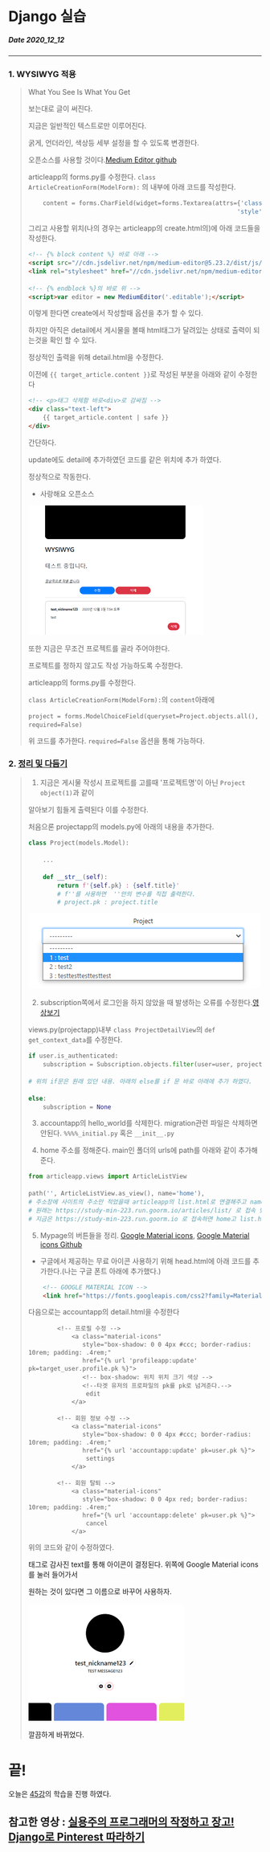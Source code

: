 # Django 실습
##### Date 2020_12_12
---
### 1. WYSIWYG 적용
> What You See Is What You Get
> 
> 보는대로 글이 써진다.
> 
> 지금은 일반적인 텍스트로만 이루어진다.
> 
> 굵게, 언더라인, 색상등 세부 설정을 할 수 있도록 변경한다.
> 
> 오픈소스를 사용할 것이다.[Medium Editor github](https://github.com/yabwe/medium-editor)
> 
> articleapp의 forms.py를 수정한다.
> ```class ArticleCreationForm(ModelForm):``` 의 내부에 아래 코드를 작성한다.
> ```Python
>     content = forms.CharField(widget=forms.Textarea(attrs={'class': 'editable text-left',
>                                                           'style': 'height: auto;'}))
> ```
> 
> 그리고 사용할 위치(나의 경우는 articleapp의 create.html의)에 아래 코드들을 작성한다.
> ```html
> <!-- {% block content %} 바로 아래 -->
> <script src="//cdn.jsdelivr.net/npm/medium-editor@5.23.2/dist/js/medium-editor.min.js"></script>
> <link rel="stylesheet" href="//cdn.jsdelivr.net/npm/medium-editor@5.23.2/dist/css/medium-editor.min.css" type="text/css" media="screen" charset="utf-8">\
> 
> <!-- {% endblock %}의 바로 위 -->
> <script>var editor = new MediumEditor('.editable');</script>
> ```
> 
> 이렇게 한다면 create에서 작성할때 옵션을 추가 할 수 있다.
> 
> 하지만 아직은  detail에서 게시물을 볼때 html태그가 달려있는 상태로 출력이 되는것을 확인 할 수 있다.
> 
> 정상적인 출력을 위해 detail.html을 수정한다.
> 
> 이전에 ```{{ target_article.content }}```로 작성된 부분을 아래와 같이 수정한다
> 
> ```html
> <!-- <p>태그 삭제함 바로<div>로 감싸짐 -->
> <div class="text-left">
>     {{ target_article.content | safe }}
> </div>
> ```
> 간단하다.
> 
> update에도 detail에 추가하였던 코드를 같은 위치에 추가 하였다.
> 
> 정상적으로 작동한다.
> 
> - 사랑해요 오픈소스
> 
> ![wysiwyg](./image/Django23/Django_23_1.png)
> 
> 또한 지금은 무조건 프로젝트를 골라 주어야한다.
> 
> 프로젝트를 정하지 않고도 작성 가능하도록 수정한다.
> 
> articleapp의 forms.py를 수정한다.
> 
> ```class ArticleCreationForm(ModelForm):```의 ```content```아래에
> 
> ```project = forms.ModelChoiceField(queryset=Project.objects.all(), required=False)```
> 
> 위 코드를 추가한다. ```required=False``` 옵션을 통해 가능하다.
> 
### 2. [정리 및 다듬기](https://www.youtube.com/watch?v=H9wS7PUJx4o&list=PLQFurmxCuZ2RVfilzQB5rCGWuODBf4Qjo&index=46)
> 1. 지금은 게시물 작성시 프로젝트를 고를때 '프로젝트명'이 아닌 ```Project object(1)```과 같이
> 
> 알아보기 힘들게 출력된다 이를 수정한다.
> 
> 처음으론 projectapp의 models.py에 아래의 내용을 추가한다.
> 
> ```Python
> class Project(models.Model):
>     
>     ...
>     
>     def __str__(self):
>         return f'{self.pk} : {self.title}'
>         # f''를 사용하면  ''안의 변수를 직접 출력한다.
>         # project.pk : project.title
> ```
> 
> ![project_name](./image/Django23/Django_23_2.png)
> 
> 2. subscription쪽에서 로그인을 하지 않았을 때 발생하는 오류를 수정한다.[영상보기](https://www.youtube.com/watch?v=H9wS7PUJx4o&list=PLQFurmxCuZ2RVfilzQB5rCGWuODBf4Qjo&index=46&t=170)
> 
> views.py(projectapp)내부 ```class ProjectDetailView```의 ```def get_context_data```를 수정한다.
> 
> ```Python
> if user.is_authenticated:
>     subscription = Subscription.objects.filter(user=user, project=project)
>     
> # 위의 if문은 원래 있던 내용. 아래의 else를 if 문 바로 아래에 추가 하였다.
> 
> else:
>     subscription = None
> ```
> 
> 3. accountapp의 hello_world를 삭제한다.
> migration관련 파일은 삭제하면 안된다.
> ```%%%%_initial.py``` 혹은 ```__init__.py```
> 
> 4. home 주소를 정해준다.
> main인 폴더의 urls에 path를 아래와 같이 추가해 준다.
> ```Python
> from articleapp.views import ArticleListView
> 
> path('', ArticleListView.as_view(), name='home'),
> # 주소창에 사이트의 주소만 적었을때 articleapp의 list.html로 연결해주고 name는 home로
> # 원래는 https://study-min-223.run.goorm.io/articles/list/ 로 접속 했다면
> # 지금은 https://study-min-223.run.goorm.io 로 접속하면 home고 list.html이 출력
> ```
> 
> 5. Mypage의 버튼들을 정리.
> [Google Material icons](https://material.io/resources/icons/?style=baseline), [Google Material icons Github](https://github.com/google/material-design-icons)
> - 구글에서 제공하는 무료 아이콘
> 사용하기 위해 head.html에 아래 코드를 추가한다.(나는 구글 폰트 아래에 추가했다.)
> ```html
>     <!-- GOOGLE MATERIAL ICON -->
>     <link href="https://fonts.googleapis.com/css2?family=Material+Icons" rel="stylesheet">
> ```
> 
> 다음으로는 accountapp의 detail.html을 수정한다
> ```
>         <!-- 프로필 수정 -->
>             <a class="material-icons"
>                style="box-shadow: 0 0 4px #ccc; border-radius: 10rem; padding: .4rem;"
>                href="{% url 'profileapp:update' pk=target_user.profile.pk %}">
>                <!-- box-shadow: 위치 위치 크기 색상 -->
>                <!--타겟 유저의 프로파일의 pk를 pk로 넘겨준다.-->
>                 edit
>             </a>
>             
>         <!-- 회원 정보 수정 -->
>             <a class="material-icons"
>                style="box-shadow: 0 0 4px #ccc; border-radius: 10rem; padding: .4rem;"
>                href="{% url 'accountapp:update' pk=user.pk %}">
>                 settings
>             </a>
>             
>         <!-- 회원 탈퇴 -->
>             <a class="material-icons"
>                style="box-shadow: 0 0 4px red; border-radius: 10rem; padding: .4rem;"
>                href="{% url 'accountapp:delete' pk=user.pk %}">
>                 cancel
>             </a>
> ```
> 위의 코드와 같이 수정하였다.
> 
> <a>태그로 감사진 text를 통해 아이콘이 결정된다. 위쪽에 Google Material icons를 눌러 들어가서
> 
> 원하는 것이 있다면 그 이름으로 바꾸어 사용하자.
> 
> ![account_deatil](./image/Django23/Django_23_3.png)
> 
> 깔끔하게 바뀌었다.
> 
# 끝!
오늘은 [45강](https://www.youtube.com/watch?v=H9wS7PUJx4o&list=PLQFurmxCuZ2RVfilzQB5rCGWuODBf4Qjo&index=46)의 학습을 진행 하였다.
## 참고한 영상 : [실용주의 프로그래머의 작정하고 장고! Django로 Pinterest 따라하기](https://www.youtube.com/playlist?list=PLQFurmxCuZ2RVfilzQB5rCGWuODBf4Qjo)

